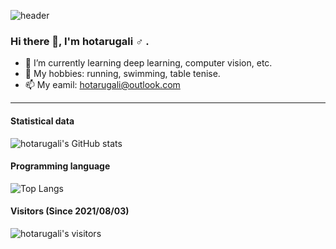 <!-- [![header](https://capsule-render.vercel.app/api?type=waving&color=timeGradient&height=250&section=header&text=hotarugali&animation=fadeIn&fontAlign=40&fontAlignY=35&desc=お前はどこまで見えている&descAlign=70&descSize=25)](https://github.com/kyechan99/capsule-render) -->
![header](https://capsule-render.vercel.app/api?type=waving&color=timeGradient&height=250&section=header&text=hotarugali&animation=fadeIn&fontAlign=40&fontAlignY=40&desc=お前はどこまで見えている&descAlign=70&descSize=25)

### Hi there 👋, I'm hotarugali :male_sign: .

- :seedling: I’m currently learning deep learning, computer vision, etc.
- :lollipop: My hobbies: running, swimming, table tenise.
- :mailbox: My eamil: hotarugali@outlook.com

-------

#### Statistical data
<!-- [![hotarugali's GitHub stats](https://github-readme-stats.vercel.app/api?username=hotarugali&show_icons=true&theme=monokai)](https://github.com/anuraghazra/github-readme-stats) -->
![hotarugali's GitHub stats](https://github-readme-stats.vercel.app/api?username=hotarugali&show_icons=true&theme=monokai)

#### Programming language
<!-- [![Top Langs](https://github-readme-stats.vercel.app/api/top-langs/?username=hotarugali&layout=compact)](https://github.com/anuraghazra/github-readme-stats) -->
![Top Langs](https://github-readme-stats.vercel.app/api/top-langs/?username=hotarugali&layout=compact)

#### Visitors (Since 2021/08/03)
<!-- [![hotarugali's visitors](https://count.getloli.com/get/@hotarugali&theme=moebooru)](https://github.com/journey-ad/Moe-counter) -->
![hotarugali's visitors](https://count.getloli.com/get/@hotarugali&theme=moebooru)
